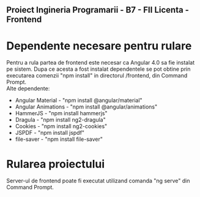 ## Proiect Ingineria Programarii - B7 - FII Licenta - Frontend

# Dependente necesare pentru rulare

Pentru a rula partea de frontend este necesar ca Angular 4.0 sa fie instalat pe sistem. Dupa ce acesta a fost instalat dependentele se pot obtine 
prin executarea comenzii "npm install" in directorul /frontend, din Command Prompt.<br>
Alte dependente:
- Angular Material - "npm install @angular/material"
- Angular Animations - "npm install @angular/animations"
- HammerJS - "npm install hammerjs"
- Dragula - "npm install ng2-dragula"
- Cookies - "npm install ng2-cookies"
- JSPDF - "npm install jspdf"
- file-saver - "npm install file-saver"

# Rularea proiectului

Server-ul de frontend poate fi executat utilizand comanda "ng serve" din Command Prompt.

